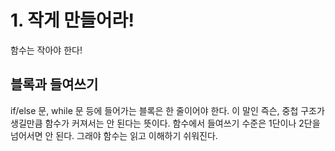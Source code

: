 # 1. 작게 만들어라!

함수는 작아야 한다!

## **블록과 들여쓰기**

if/else 문, while 문 등에 들어가는 블록은 한 줄이어야 한다. 이 말인 즉슨, 중첩 구조가 생길만큼 함수가 커져서는 안 된다는 뜻이다. 함수에서 들여쓰기 수준은 1단이나 2단을 넘어서면 안 된다. 그래야 함수는 읽고 이해하기 쉬워진다.  


